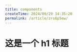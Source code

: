 ```yaml
---
title: components
createTime: 2024/09/29 14:35:20
permalink: /article/zrs6p5ew/
---
```

# 这是一个 h1 标题
